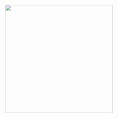 <!--START_SECTION:lapras-card-->
<a href="https://lapras.com/public/msk1206" target="_blank" rel="noopener noreferrer"><img src="https://lapras-card-generator.vercel.app/api/svg?e=3.25&b=2.85&i=2.9&b1=%23020E27&b2=%230E5593&i1=%23030E21&i2=%231688BF&l=ja" width="350" ></a>
<!--END_SECTION:lapras-card-->

